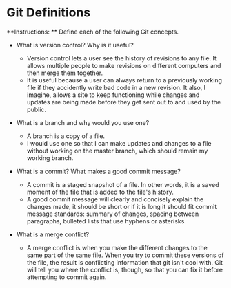# Git Definitions

**Instructions: ** Define each of the following Git concepts.

* What is version control?  Why is it useful?
    - Version control lets a user see the history of revisions to any file. It allows multiple people to make revisions on different computers and then merge them together. 
    - It is useful because a user can always return to a previously working file if they accidently write bad code in a new revision. It also, I imagine, allows a site to keep functioning while changes and updates are being made before they get sent out to and used by the public.

* What is a branch and why would you use one?
    - A branch is a copy of a file.
    - I would use one so that I can make updates and changes to a file without working on the master branch, which should remain my working branch. 
    
* What is a commit? What makes a good commit message?
    - A commit is a staged snapshot of a file. In other words, it is a saved moment of the file that is added to the file's history.
    - A good commit message will clearly and concisely explain the changes made, it should be short or if it is long it should fit commit message standards: summary of changes, spacing between paragraphs, bulleted lists that use hyphens or asterisks.
    
* What is a merge conflict?
    - A merge conflict is when you make the different changes to the same part of the same file. When you try to commit these versions of the file, the result is conflicting information that git isn't cool with. Git will tell you where the conflict is, though, so that you can fix it before attempting to commit again.